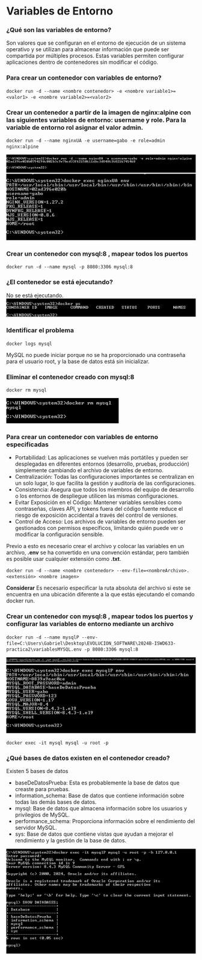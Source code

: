 # Variables de Entorno
### ¿Qué son las variables de entorno?
Son valores que se configuran en el entorno de ejecución de un sistema operativo y se utilizan para almacenar información que puede ser compartida por múltiples procesos. Estas variables permiten configurar aplicaciones dentro de contenedores sin modificar el código. 

### Para crear un contenedor con variables de entorno?

```
docker run -d --name <nombre contenedor> -e <nombre variable1>=<valor1> -e <nombre variable2>=<valor2>
```

### Crear un contenedor a partir de la imagen de nginx:alpine con las siguientes variables de entorno: username y role. Para la variable de entorno rol asignar el valor admin.

```
docker run -d --name nginxUA -e username=gabo -e role=admin nginx:alpine
```

![ImagenUA](img/nginxUA.PNG)
![ImagenUAC](img/nginxUAC.PNG)



### Crear un contenedor con mysql:8 , mapear todos los puertos
```
docker run -d --name mysql -p 8080:3306 mysql:8
```

### ¿El contenedor se está ejecutando?
No se está ejecutando. 
![ImagenEjec](img/dockerEjec.PNG)


### Identificar el problema
```
docker logs mysql
```

MySQL no puede iniciar porque no se ha proporcionado una contraseña para el usuario root, y la base de datos está sin inicializar.

### Eliminar el contenedor creado con mysql:8 
```
docker rm mysql

```
![ImagesDelete](img/mysqlDelete.PNG)

### Para crear un contenedor con variables de entorno especificadas
- Portabilidad: Las aplicaciones se vuelven más portátiles y pueden ser desplegadas en diferentes entornos (desarrollo, pruebas, producción) simplemente cambiando el archivo de variables de entorno.
- Centralización: Todas las configuraciones importantes se centralizan en un solo lugar, lo que facilita la gestión y auditoría de las configuraciones.
- Consistencia: Asegura que todos los miembros del equipo de desarrollo o los entornos de despliegue utilicen las mismas configuraciones.
- Evitar Exposición en el Código: Mantener variables sensibles como contraseñas, claves API, y tokens fuera del código fuente reduce el riesgo de exposición accidental a través del control de versiones.
- Control de Acceso: Los archivos de variables de entorno pueden ser gestionados con permisos específicos, limitando quién puede ver o modificar la configuración sensible.

Previo a esto es necesario crear el archivo y colocar las variables en un archivo, **.env** se ha convertido en una convención estándar, pero también es posible usar cualquier extensión como **.txt**.
```
docker run -d --name <nombre contenedor> --env-file=<nombreArchivo>.<extensión> <nombre imagen>
```
**Considerar**
Es necesario especificar la ruta absoluta del archivo si este se encuentra en una ubicación diferente a la que estás ejecutando el comando docker run.

### Crear un contenedor con mysql:8 , mapear todos los puertos y configurar las variables de entorno mediante un archivo

```
docker run -d --name mysqlP --env-file=C:\Users\Gabriel\Desktop\EVOLUCION_SOFTWARE\2024B-ISWD633-practica2\variablesMYSQL.env -p 8080:3306 mysql:8
```
![ImagesOK](img/mysqlOK.PNG)
![ImagesVE](img/mysqlVE.PNG)

```
docker exec -it mysql mysql -u root -p

```

### ¿Qué bases de datos existen en el contenedor creado?
Existen 5 bases de datos
- baseDeDatosPrueba: Esta es probablemente la base de datos que creaste para pruebas.
- information_schema: Base de datos que contiene información sobre todas las demás bases de datos.
- mysql: Base de datos que almacena información sobre los usuarios y privilegios de MySQL.
- performance_schema: Proporciona información sobre el rendimiento del servidor MySQL.
- sys: Base de datos que contiene vistas que ayudan a mejorar el rendimiento y la gestión de la base de datos.

![ImagesVE](img/mysqlDB.PNG)

